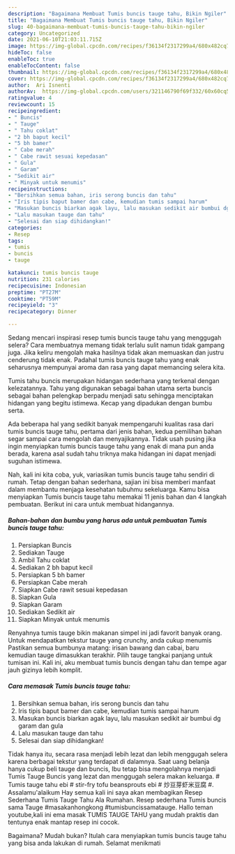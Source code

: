 ```yaml
---
description: "Bagaimana Membuat Tumis buncis tauge tahu, Bikin Ngiler"
title: "Bagaimana Membuat Tumis buncis tauge tahu, Bikin Ngiler"
slug: 40-bagaimana-membuat-tumis-buncis-tauge-tahu-bikin-ngiler
category: Uncategorized
date: 2021-06-10T21:03:11.715Z
image: https://img-global.cpcdn.com/recipes/f36134f2317299a4/680x482cq70/tumis-buncis-tauge-tahu-foto-resep-utama.jpg
hideToc: false
enableToc: true
enableTocContent: false
thumbnail: https://img-global.cpcdn.com/recipes/f36134f2317299a4/680x482cq70/tumis-buncis-tauge-tahu-foto-resep-utama.jpg
cover: https://img-global.cpcdn.com/recipes/f36134f2317299a4/680x482cq70/tumis-buncis-tauge-tahu-foto-resep-utama.jpg
author:  Ari Isnenti
authorAv:  https://img-global.cpcdn.com/users/321146790f69f332/60x60cq50/avatar.jpg
ratingvalue: 4
reviewcount: 15
recipeingredient:
- " Buncis"
- " Tauge"
- " Tahu coklat"
- "2 bh baput kecil"
- "5 bh bamer"
- " Cabe merah"
- " Cabe rawit sesuai kepedasan"
- " Gula"
- " Garam"
- "Sedikit air"
- " Minyak untuk menumis"
recipeinstructions:
- "Bersihkan semua bahan, iris serong buncis dan tahu"
- "Iris tipis baput bamer dan cabe, kemudian tumis sampai harum"
- "Masukan buncis biarkan agak layu, lalu masukan sedikit air bumbui dg garam dan gula"
- "Lalu masukan tauge dan tahu"
- "Selesai dan siap dihidangkan!"
categories:
- Resep
tags:
- tumis
- buncis
- tauge

katakunci: tumis buncis tauge 
nutrition: 231 calories
recipecuisine: Indonesian
preptime: "PT27M"
cooktime: "PT59M"
recipeyield: "3"
recipecategory: Dinner

---
```



Sedang mencari inspirasi resep tumis buncis tauge tahu yang menggugah selera? Cara membuatnya memang tidak terlalu sulit namun tidak gampang juga. Jika keliru mengolah maka hasilnya tidak akan memuaskan dan justru cenderung tidak enak. Padahal tumis buncis tauge tahu yang enak seharusnya mempunyai aroma dan rasa yang dapat memancing selera kita.


Tumis tahu buncis merupakan hidangan sederhana yang terkenal dengan kelezatannya. Tahu yang digunakan sebagai bahan utama serta buncis sebagai bahan pelengkap berpadu menjadi satu sehingga menciptakan hidangan yang begitu istimewa. Kecap yang dipadukan dengan bumbu serta.

Ada beberapa hal yang sedikit banyak mempengaruhi kualitas rasa dari tumis buncis tauge tahu, pertama dari jenis bahan, kedua pemilihan bahan segar sampai cara mengolah dan menyajikannya. Tidak usah pusing jika ingin menyiapkan tumis buncis tauge tahu yang enak di mana pun anda berada, karena asal sudah tahu triknya maka hidangan ini dapat menjadi suguhan istimewa.


Nah, kali ini kita coba, yuk, variasikan tumis buncis tauge tahu sendiri di rumah. Tetap dengan bahan sederhana, sajian ini bisa memberi manfaat dalam membantu menjaga kesehatan tubuhmu sekeluarga. Kamu bisa menyiapkan Tumis buncis tauge tahu memakai 11 jenis bahan dan 4 langkah pembuatan. Berikut ini cara untuk membuat hidangannya.

<!--inarticleads1-->

##### Bahan-bahan dan bumbu yang harus ada untuk pembuatan Tumis buncis tauge tahu:

1. Persiapkan  Buncis
1. Sediakan  Tauge
1. Ambil  Tahu coklat
1. Sediakan 2 bh baput kecil
1. Persiapkan 5 bh bamer
1. Persiapkan  Cabe merah
1. Siapkan  Cabe rawit sesuai kepedasan
1. Siapkan  Gula
1. Siapkan  Garam
1. Sediakan Sedikit air
1. Siapkan  Minyak untuk menumis


Renyahnya tumis tauge bikin makanan simpel ini jadi favorit banyak orang. Untuk mendapatkan tekstur tauge yang crunchy, anda cukup menumis Pastikan semua bumbunya matang: irisan bawang dan cabai, baru kemudian tauge dimasukkan terakhir. Pilih tauge tangkai panjang untuk tumisan ini. Kali ini, aku membuat tumis buncis dengan tahu dan tempe agar jauh gizinya lebih komplit. 

<!--inarticleads2-->

##### Cara memasak Tumis buncis tauge tahu:

1. Bersihkan semua bahan, iris serong buncis dan tahu
1. Iris tipis baput bamer dan cabe, kemudian tumis sampai harum
1. Masukan buncis biarkan agak layu, lalu masukan sedikit air bumbui dg garam dan gula
1. Lalu masukan tauge dan tahu
1. Selesai dan siap dihidangkan!

Tidak hanya itu, secara rasa menjadi lebih lezat dan lebih menggugah selera karena berbagai tekstur yang terdapat di dalamnya. Saat uang belanja hanya cukup beli tauge dan buncis, Ibu tetap bisa mengolahnya menjadi Tumis Tauge Buncis yang lezat dan menggugah selera makan keluarga. # Tumis tauge tahu ebi # stir-fry tofu beansprouts ebi # 炒豆芽虾米豆腐 #. Assalamu&#39;alaikum Hay semua kali ini saya akan membagikan Resep Sederhana Tumis Tauge Tahu Ala Rumahan. Resep sederhana Tumis buncis sama Tauge #masakanhongkong #tumisbuncissamatauge. Hallo teman youtube,kali ini ema masak TUMIS TAUGE TAHU yang mudah praktis dan tentunya enak mantap resep ini cocok. 

Bagaimana? Mudah bukan? Itulah cara menyiapkan tumis buncis tauge tahu yang bisa anda lakukan di rumah. Selamat menikmati
